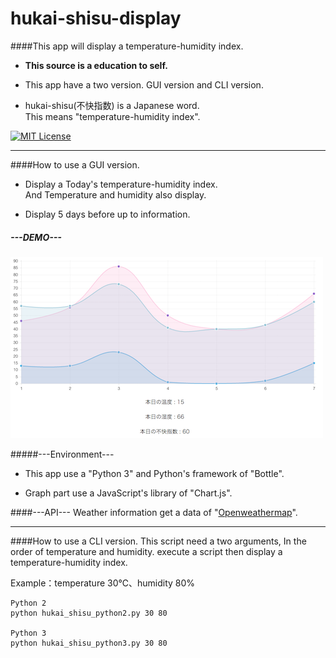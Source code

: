 # hukai-shisu-display
####This app will display a temperature-humidity index.
* **This source is a education to self.**<br>

* This app have a two version.
GUI version and CLI version.

* hukai-shisu(不快指数) is a Japanese word.<br>
This means "temperature-humidity index".


[![MIT License](http://img.shields.io/badge/license-MIT-blue.svg?style=flat)](./LICENSE)



-----
####How to use a GUI version.
* Display a Today's temperature-humidity index.<br>
And Temperature and humidity also display.

* Display 5 days before up to information.


##### ---DEMO---

![デモ画面](./image/demo_01.png)

#####---Environment---

* This app use a "Python 3" and Python's framework of "Bottle".

* Graph part use a JavaScript's library of "Chart.js".


####---API---
Weather information get a data of "[Openweathermap](http://openweathermap.org/)".



-------

####How to use a CLI version.
This script need a two arguments, In the order of temperature and humidity.
execute a script then display a temperature-humidity index.

Example：temperature 30℃、humidity 80%

	
	Python 2
	python hukai_shisu_python2.py 30 80
	
	Python 3
	python hukai_shisu_python3.py 30 80
	

